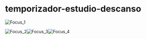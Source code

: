 # temporizador-estudio-descanso

![Focus_1](https://github.com/user-attachments/assets/22342c07-06bc-44cf-9ee5-8381236ab335)


![Focus_2](https://github.com/user-attachments/assets/a6dc5756-a72d-4538-ac59-f99157f5389c)![Focus_3](https://github.com/user-attachments/assets/aa15b6a0-5fb4-4583-bdd9-402d68c411c9)![Focus_4](https://github.com/user-attachments/assets/ab17452b-8dea-4659-8924-407ffae97db7)

